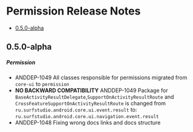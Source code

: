 # Permission Release Notes

- [0.5.0-alpha](#050-alpha)

## 0.5.0-alpha
##### Permission
* ANDDEP-1049 All classes responsible for permissions migrated from `core-ui` to `permission`
* **NO BACKWARD COMPATIBILITY** ANDDEP-1049 Package for `BaseActivityResultDelegate`,`SupportOnActivityResultRoute` and `CrossFeatureSupportOnActivityResultRoute` is changed 
from `ru.surfstudio.android.core.ui.event.result` to:  `ru.surfstudio.android.core.ui.navigation.event.result`
* ANDDEP-1048 Fixing wrong docs links and docs structure
